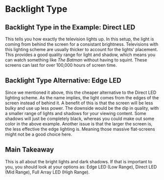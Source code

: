 # Backlight Type

## Backlight Type in the Example: Direct LED
This tells you how exactly the television lights up.
In this setup, the light is coming from behind the screen for a consistant brightness.
Televisions with this lighting scheme are usually thicker to account for the lights' placement.
This provides a good quality range for light and shadow, which means you can watch something like *The Batman* without having to squint.
These screens can last for over 100,000 hours of screen time.

## Backlight Type Alternative: Edge LED
Since we mentioned it above, this the cheaper alternative to the Direct LED lighting scheme.
As the name implies, the light comes from the edges of the screen instead of behind it.
A benefit of this is that the screen will be less bulky and use up less power.
The downside would be the dip in quality, with a smaller range of lights and shadows for your viewing content.
Some shadows will just be completely black, whereas you could make out some color in the above example.
Another issue is that the larger the screen is, the less effective the edge lighting is. Meaning those massive flat-screens might not be a good choice here.

## Main Takeaway
This is all about the bright lights and dark shadows. If that is important to you, you should look at your options as: Edge LED (Low Range), Direct LED (Mid Range), Full Array LED (High Range). 

